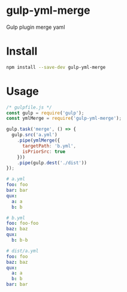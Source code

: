 # gulp-yml-merge
Gulp plugin merge yaml

# Install
```bash
npm install --save-dev gulp-yml-merge
```

# Usage
```javascript
/* gulpfile.js */
const gulp = require('gulp');
const ymlMerge = require('gulp-yml-merge');

gulp.task('merge', () => {
  gulp.src('a.yml')
    .pipe(ymlMerge({
      targetPath: 'b.yml',
      isPriorSrc: true
    }))
    .pipe(gulp.dest('./dist'))
});
```

```yaml
# a.yml
foo: foo
bar: bar
qux:
  a: a
  b: b
```

```yaml
# b.yml
foo: foo-foo
baz: baz
qux:
  b: b-b
```

```yaml
# dist/a.yml
foo: foo
baz: baz
qux:
  a: a
  b: b
bar: bar
```
